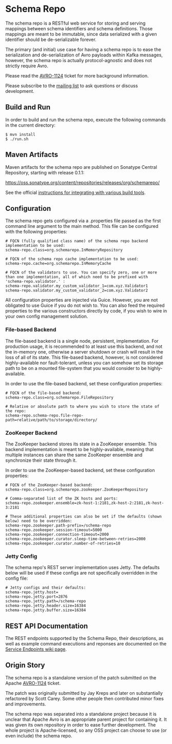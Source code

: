 # Schema Repo

The schema repo is a RESTful web service for storing and serving mappings between schema identifiers and schema definitions. Those mappings are meant to be immutable, since data serialized with a given identifier should be de-serializable forever.

The primary (and initial) use case for having a schema repo is to ease the serialization and de-serialization of Avro payloads within Kafka messages, however, the schema repo is actually protocol-agnostic and does not strictly require Avro.

Please read the [AVRO-1124](https://issues.apache.org/jira/browse/AVRO-1124) ticket for more background information.

Please subscribe to the [mailing list](https://groups.google.com/forum/#!forum/schema-repo) to ask questions or discuss development.

## Build and Run

In order to build and run the schema repo, execute the following commands in the current directory:

    $ mvn install
    $ ./run.sh

## Maven Artifacts

Maven artifacts for the schema repo are published on Sonatype Central Repository, starting with release 0.1.1:

https://oss.sonatype.org/content/repositories/releases/org/schemarepo/

See the official [instructions for integrating with various build tools](https://oss.sonatype.org/content/repositories/releases/org/schemarepo/).

## Configuration

The schema repo gets configured via a .properties file passed as the first command line argument to the main method. This file can be configured with the following properties:

    # FQCN (fully qualified class name) of the schema repo backend implementation to be used:
    schema-repo.class=org.schemarepo.InMemoryRepository
     
    # FQCN of the schema repo cache implementation to be used:
    schema-repo.cache=org.schemarepo.InMemoryCache
     
    # FQCN of the validators to use. You can specify zero, one or more than one implementation, all of which need to be prefixed with 'schema-repo.validator.' : 
    schema-repo.validator.my_custom_validator_1=com.xyz.Validator1
    schema-repo.validator.my_custom_validator_2=com.xyz.Validator2

All configuration properties are injected via Guice. However, you are not obligated to use Guice if you do not wish to. You can also feed the required properties to the various constructors directly by code, if you wish to wire in your own config management solution.
    
### File-based Backend

The file-based backend is a single node, persistent, implementation. For production usage, it is recommended to at least use this backend, and not the in-memory one, otherwise a server shutdown or crash will result in the loss of all of its state. This file-based backend, however, is not considered highly-available nor fault-tolerant, unless you can somehow set its storage path to be on a mounted file-system that you would consider to be highly-available.

In order to use the file-based backend, set these configuration properties:

    # FQCN of the file-based backend:
    schema-repo.class=org.schemarepo.FileRepository
     
    # Relative or absolute path to where you wish to store the state of the repo:
    schema-repo.schema-repo.file-repo-path=relative/path/to/storage/directory/

### ZooKeeper Backend

The ZooKeeper backend stores its state in a ZooKeeper ensemble. This backend implementation is meant to be highly-available, meaning that multiple instances can share the same ZooKeeper ensemble and synchronize their state through it.

In order to use the ZooKeeper-based backend, set these configuration properties:

    # FQCN of the ZooKeeper-based backend:
    schema-repo.class=org.schemarepo.zookeeper.ZooKeeperRepository
     
    # Comma-separated list of the ZK hosts and ports:
    schema-repo.zookeeper.ensemble=zk-host-1:2181,zk-host-2:2181,zk-host-3:2181
     
    # These additional properties can also be set if the defaults (shown below) need to be overridden:
    schema-repo.zookeeper.path-prefix=/schema-repo
    schema-repo.zookeeper.session-timeout=5000
    schema-repo.zookeeper.connection-timeout=2000
    schema-repo.zookeeper.curator.sleep-time-between-retries=2000
    schema-repo.zookeeper.curator.number-of-retries=10
    
### Jetty Config

The schema repo's REST server implementation uses Jetty. The defaults below will be used if these configs are not specifically overridden in the config file:

    # Jetty configs and their defaults:
    schema-repo.jetty.host=
    schema-repo.jetty.port=2876
    schema-repo.jetty.path=/schema-repo
    schema-repo.jetty.header.size=16384
    schema-repo.jetty.buffer.size=16384
    
## REST API Documentation

The REST endpoints supported by the Schema Repo, their descriptions, as well as example command executions and reponses are documented on the [Service Endpoints wiki page](https://github.com/schema-repo/schema-repo/wiki/Service-Endpoints).

## Origin Story

The schema repo is a standalone version of the patch submitted on the Apache [AVRO-1124](https://issues.apache.org/jira/browse/AVRO-1124) ticket.

The patch was originally submitted by Jay Kreps and later on substantially refactored by Scott Carey. Some other people then contributed minor fixes and improvements.

The schema repo was separated into a standalone project because it is unclear that Apache Avro is an appropriate parent project for containing it. It was given its own repository in order to ease further development. The whole project is Apache-licensed, so any OSS project can choose to use (or even include) the schema repo.
